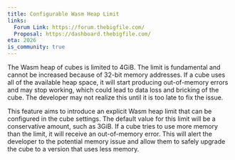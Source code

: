 ```yaml
---
title: Configurable Wasm Heap Limit
links:
  Forum Link: https://forum.thebigfile.com/
  Proposal: https://dashboard.thebigfile.com/
eta: 2026
is_community: true
---
```


The Wasm heap of cubes is limited to 4GiB. The limit is fundamental and
cannot be increased because of 32-bit memory addresses. If a cube uses all
of the available heap space, it will start producing out-of-memory errors and
may stop working, which could lead to data loss and bricking of the cube.
The developer may not realize this until it is too late to fix the issue.

This feature aims to introduce an explicit Wasm heap limit that can be
configured in the cube settings. The default value for this limit will be a
conservative amount, such as 3GiB. If a cube tries to use more memory than
the limit, it will receive an out-of-memory error. This will alert the
developer to the potential memory issue and allow them to safely upgrade the
cube to a version that uses less memory.
